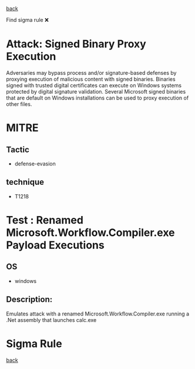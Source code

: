 
[back](../index.md)

Find sigma rule :x: 

# Attack: Signed Binary Proxy Execution 

Adversaries may bypass process and/or signature-based defenses by proxying execution of malicious content with signed binaries. Binaries signed with trusted digital certificates can execute on Windows systems protected by digital signature validation. Several Microsoft signed binaries that are default on Windows installations can be used to proxy execution of other files.

# MITRE
## Tactic
  - defense-evasion


## technique
  - T1218


# Test : Renamed Microsoft.Workflow.Compiler.exe Payload Executions
## OS
  - windows


## Description:
Emulates attack with a renamed Microsoft.Workflow.Compiler.exe running a .Net assembly that launches calc.exe


# Sigma Rule


[back](../index.md)
